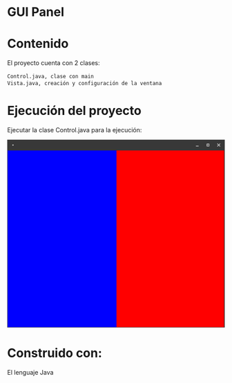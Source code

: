 # GUI Panel

# Contenido
El proyecto cuenta con 2 clases:

    Control.java, clase con main
    Vista.java, creación y configuración de la ventana

# Ejecución del proyecto
Ejecutar la clase Control.java para la ejecución:

   ![screenshot of conversion](Vista.png)

# Construido con:
El lenguaje Java
